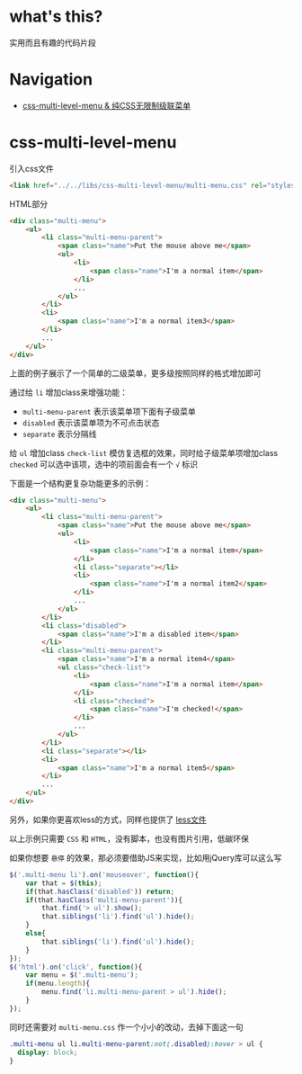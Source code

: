 what's this?
=========

实用而且有趣的代码片段

# Navigation
* [css-multi-level-menu & 纯CSS无限制级联菜单](#css-multi-level-menu)

# css-multi-level-menu
引入css文件
```html
<link href="../../libs/css-multi-level-menu/multi-menu.css" rel="stylesheet">
```

HTML部分
```html
<div class="multi-menu">
    <ul>
        <li class="multi-menu-parent">
            <span class="name">Put the mouse above me</span>
            <ul>
                <li>
                    <span class="name">I'm a normal item</span>
                </li>
                ...
            </ul>
        </li>
        <li>
            <span class="name">I'm a normal item3</span>
        </li>
        ...
    </ul>
</div>
```

上面的例子展示了一个简单的二级菜单，更多级按照同样的格式增加即可

通过给 `li` 增加class来增强功能：

* `multi-menu-parent` 表示该菜单项下面有子级菜单
* `disabled` 表示该菜单项为不可点击状态
* `separate` 表示分隔线

给 `ul` 增加class `check-list` 模仿复选框的效果，同时给子级菜单项增加class `checked` 可以选中该项，选中的项前面会有一个 `√` 标识

下面是一个结构更复杂功能更多的示例：
```html
<div class="multi-menu">
    <ul>
        <li class="multi-menu-parent">
            <span class="name">Put the mouse above me</span>
            <ul>
                <li>
                    <span class="name">I'm a normal item</span>
                </li>
                <li class="separate"></li>
                <li>
                    <span class="name">I'm a normal item2</span>
                </li>
                ...
            </ul>
        </li>
        <li class="disabled">
            <span class="name">I'm a disabled item</span>
        </li>
        <li class="multi-menu-parent">
            <span class="name">I'm a normal item4</span>
            <ul class="check-list">
                <li>
                    <span class="name">I'm a normal item</span>
                </li>
                <li class="checked">
                    <span class="name">I'm checked!</span>
                </li>
                ...
            </ul>
        </li>
        <li class="separate"></li>
        <li>
            <span class="name">I'm a normal item5</span>
        </li>
        ...
    </ul>
</div>
```

另外，如果你更喜欢less的方式，同样也提供了 [less文件](/libs/css-multi-level-menu/multi-menu.less)

以上示例只需要 `CSS` 和 `HTML`，没有脚本，也没有图片引用，低碳环保

如果你想要 `悬停` 的效果，那必须要借助JS来实现，比如用jQuery库可以这么写

```javascript
$('.multi-menu li').on('mouseover', function(){
    var that = $(this);
    if(that.hasClass('disabled')) return;
    if(that.hasClass('multi-menu-parent')){
        that.find('> ul').show();
        that.siblings('li').find('ul').hide();
    }
    else{
        that.siblings('li').find('ul').hide();
    }
});
$('html').on('click', function(){
    var menu = $('.multi-menu');
    if(menu.length){
        menu.find('li.multi-menu-parent > ul').hide();
    }
});
```

同时还需要对 `multi-menu.css` 作一个小小的改动，去掉下面这一句

```css
.multi-menu ul li.multi-menu-parent:not(.disabled):hover > ul {
  display: block;
}
```